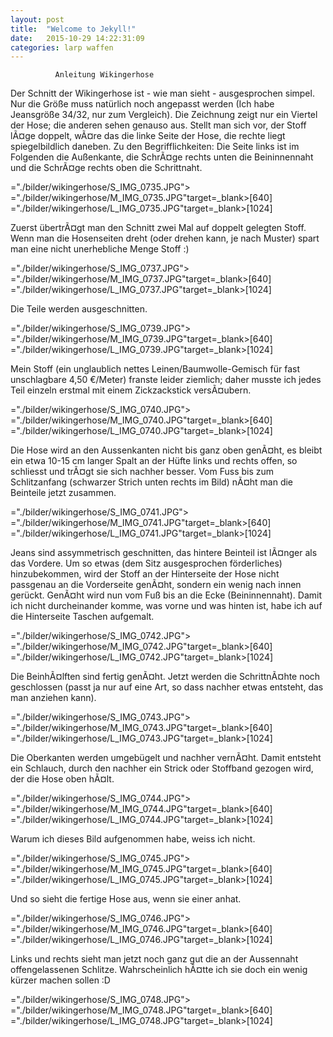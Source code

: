 ```yaml
---
layout: post
title:  "Welcome to Jekyll!"
date:   2015-10-29 14:22:31:09
categories: larp waffen
---
```

        
              Anleitung Wikingerhose

Der Schnitt der Wikingerhose ist - wie man sieht - ausgesprochen simpel.
Nur die Größe muss natürlich noch angepasst werden (Ich habe Jeansgröße 34/32, nur zum Vergleich).
Die Zeichnung zeigt nur ein Viertel der Hose; die anderen sehen genauso aus. 
Stellt man sich vor, der Stoff lÃ¤ge doppelt, wÃ¤re das die linke Seite der Hose, die rechte liegt spiegelbildlich daneben.
Zu den Begrifflichkeiten:
Die Seite links ist im Folgenden die Außenkante, die SchrÃ¤ge rechts unten die Beininnennaht und die SchrÃ¤ge rechts oben die Schrittnaht.

="./bilder/wikingerhose/S_IMG_0735.JPG">
="./bilder/wikingerhose/M_IMG_0735.JPG"target=_blank>[640]
="./bilder/wikingerhose/L_IMG_0735.JPG"target=_blank>[1024]


Zuerst übertrÃ¤gt man den Schnitt zwei Mal auf doppelt gelegten Stoff.
Wenn man die Hosenseiten dreht (oder drehen kann, je nach Muster) spart man eine nicht unerhebliche Menge Stoff :)

="./bilder/wikingerhose/S_IMG_0737.JPG">
="./bilder/wikingerhose/M_IMG_0737.JPG"target=_blank>[640]
="./bilder/wikingerhose/L_IMG_0737.JPG"target=_blank>[1024]


Die Teile werden ausgeschnitten.

="./bilder/wikingerhose/S_IMG_0739.JPG">
="./bilder/wikingerhose/M_IMG_0739.JPG"target=_blank>[640]
="./bilder/wikingerhose/L_IMG_0739.JPG"target=_blank>[1024]


Mein Stoff (ein unglaublich nettes Leinen/Baumwolle-Gemisch für fast unschlagbare 4,50 €/Meter) franste leider ziemlich; daher musste ich jedes Teil einzeln erstmal mit einem Zickzackstick versÃ¤ubern.

="./bilder/wikingerhose/S_IMG_0740.JPG">
="./bilder/wikingerhose/M_IMG_0740.JPG"target=_blank>[640]
="./bilder/wikingerhose/L_IMG_0740.JPG"target=_blank>[1024]


Die Hose wird an den Aussenkanten nicht bis ganz oben genÃ¤ht, es bleibt ein etwa 10-15 cm langer Spalt an der Hüfte links und rechts offen, so schliesst und trÃ¤gt sie sich nachher besser.
Vom Fuss bis zum Schlitzanfang (schwarzer Strich unten rechts im Bild) nÃ¤ht man die Beinteile jetzt zusammen.

="./bilder/wikingerhose/S_IMG_0741.JPG">
="./bilder/wikingerhose/M_IMG_0741.JPG"target=_blank>[640]
="./bilder/wikingerhose/L_IMG_0741.JPG"target=_blank>[1024]


Jeans sind assymmetrisch geschnitten, das hintere Beinteil ist lÃ¤nger als das Vordere. 
Um so etwas (dem Sitz ausgesprochen förderliches) hinzubekommen, wird der Stoff an der Hinterseite der Hose nicht passgenau an die Vorderseite genÃ¤ht, sondern ein wenig nach innen gerückt. 
GenÃ¤ht wird nun vom Fuß bis an die Ecke (Beininnennaht).
Damit ich nicht durcheinander komme, was vorne und was hinten ist, habe ich auf die Hinterseite Taschen aufgemalt.

="./bilder/wikingerhose/S_IMG_0742.JPG">
="./bilder/wikingerhose/M_IMG_0742.JPG"target=_blank>[640]
="./bilder/wikingerhose/L_IMG_0742.JPG"target=_blank>[1024]


Die BeinhÃ¤lften sind fertig genÃ¤ht.
Jetzt werden die SchrittnÃ¤hte noch geschlossen (passt ja nur auf eine Art, so dass nachher etwas entsteht, das man anziehen kann).

="./bilder/wikingerhose/S_IMG_0743.JPG">
="./bilder/wikingerhose/M_IMG_0743.JPG"target=_blank>[640]
="./bilder/wikingerhose/L_IMG_0743.JPG"target=_blank>[1024]


Die Oberkanten werden umgebügelt und nachher vernÃ¤ht. Damit entsteht ein Schlauch, durch den nachher ein Strick oder Stoffband gezogen wird, der die Hose oben hÃ¤lt.

="./bilder/wikingerhose/S_IMG_0744.JPG">
="./bilder/wikingerhose/M_IMG_0744.JPG"target=_blank>[640]
="./bilder/wikingerhose/L_IMG_0744.JPG"target=_blank>[1024]


Warum ich dieses Bild aufgenommen habe, weiss ich nicht.

="./bilder/wikingerhose/S_IMG_0745.JPG">
="./bilder/wikingerhose/M_IMG_0745.JPG"target=_blank>[640]
="./bilder/wikingerhose/L_IMG_0745.JPG"target=_blank>[1024]


Und so sieht die fertige Hose aus, wenn sie einer anhat.

="./bilder/wikingerhose/S_IMG_0746.JPG">
="./bilder/wikingerhose/M_IMG_0746.JPG"target=_blank>[640]
="./bilder/wikingerhose/L_IMG_0746.JPG"target=_blank>[1024]


Links und rechts sieht man jetzt noch ganz gut die an der Aussennaht offengelassenen Schlitze. Wahrscheinlich hÃ¤tte ich sie doch ein wenig kürzer machen sollen :D

="./bilder/wikingerhose/S_IMG_0748.JPG">
="./bilder/wikingerhose/M_IMG_0748.JPG"target=_blank>[640]
="./bilder/wikingerhose/L_IMG_0748.JPG"target=_blank>[1024]



        
    
